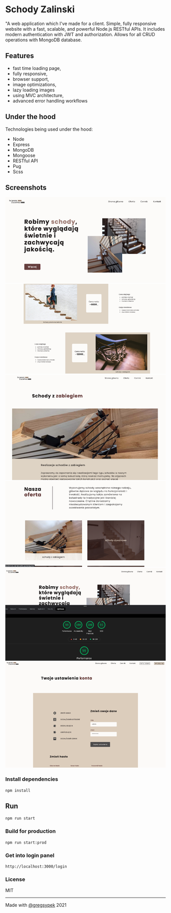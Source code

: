 # Schody Zalinski

"A web application which I've made for a client. Simple, fully responsive website with a fast, scalable, and powerful Node.js RESTful APIs. It includes modern authentication with JWT and authorization. Allows for all CRUD operations with MongoDB database.

## Features

- fast time loading page,
- fully responsive,
- browser support,
- image optimizations,
- lazy loading images
- using MVC architecture,
- advanced error handling workflows

## Under the hood

Technologies being used under the hood:

- Node
- Express
- MongoDB
- Mongoose
- RESTful API
- Pug
- Scss

## Screenshots

![App Screenshot1](./screenshots/schody1.png)
![App Screenshot2](./screenshots/schody2.png)
![App Screenshot3](./screenshots/schody3.png)
![App Screenshot4](./screenshots/schody4.png)
![App Screenshot5](./screenshots/schody5.png)
![App Screenshot6](./screenshots/schody6.png)

### Install dependencies

```
npm install
```

## Run

```
npm run start
```

### Build for production

```
npm run start:prod
```

### Get into login panel

```
http://localhost:3000/login
```

### License

MIT

---

Made with [@gregsypek](https://twitter.com/@gregsypek) 2021
